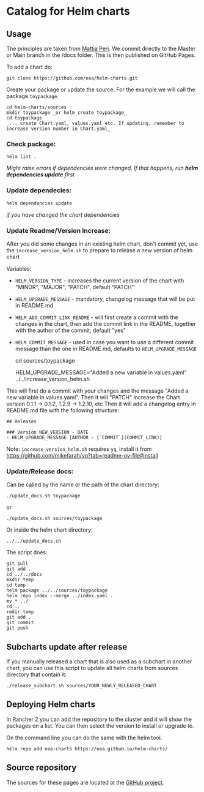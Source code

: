# Catalog for Helm charts

## Usage

The principles are taken from [Mattia Peri](https://medium.com/@mattiaperi/create-a-public-helm-chart-repository-with-github-pages-49b180dbb417). We commit directly to the Master or Main branch in the /docs folder. This is then published on GitHub Pages.

To add a chart do:

    git clone https://github.com/eea/helm-charts.git

Create your package or update the source. For the example we will call the package `toypackage`.

    cd helm-charts/sources
    mkdir toypackage _or helm create toypackage_
    cd toypackage
    _... create Chart.yaml, values.yaml etc. If updating, remember to increase version number in Chart.yaml_

### Check package:

    helm lint .

_Might raise errors if dependencies were changed. If that happens, run __helm dependencies update__ first_

### Update dependecies:

    helm dependencies update 
    
_if you have changed the chart dependencies_


### Update Readme/Version Increase:

After you did some changes in an existing helm chart, don't commit yet, use the `increase_version_helm.sh` to prepare to release a new version of helm chart

Variables:

* `HELM_VERSION_TYPE` - increases the current version of the chart with  "MINOR", "MAJOR", "PATCH", default "PATCH" 
* `HELM_UPGRADE_MESSAGE` - mandatory, changelog message that will be put in README.md
* `HELM_ADD_COMMIT_LINK_README` - will first create a commit with the changes in the chart, then add the commit link in the README, together with the author of the commit, default "yes"
* `HELM_COMMIT_MESSAGE` - used in case you want to use a different commit message than the one in README.md, defaults to `HELM_UPGRADE_MESSAGE`


   cd sources/toypackage
   
   HELM_UPGRADE_MESSAGE="Added a new variable in values.yaml" ../../increase_version_helm.sh  

This will first do a commit with your changes and the message "Added a new variable in values.yaml".
Then it will "PATCH" increase the Chart version  0.1.1 -> 0.1.2, 1.2.9 -> 1.2.10, etc
Then it will add a changelog entry in README.md file with the following structure:

    ## Releases

    ### Version NEW_VERSION - DATE
    - HELM_UPGRADE_MESSAGE [AUTHOR - [`COMMIT`](COMMIT_LINK)]

Note: `increase_version_helm.sh` requires `yq`, install it from https://github.com/mikefarah/yq?tab=readme-ov-file#install



### Update/Release docs:

Can be called by the name or the path of the chart directory:

    ./update_docs.sh toypackage

or

    ./update_docs.sh sources/toypackage

Or inside the helm chart directory:

    ../../update_docs.sh

The script does:

    git pull
    git add .
    cd ../../docs
    mkdir temp
    cd temp
    helm package ../../sources/toypackage
    helm repo index --merge ../index.yaml .
    mv * ../
    cd ..
    rmdir temp
    git add .
    git commit
    git push


## Subcharts update after release

If you manually released a chart that is also used as a subchart in another chart, you can use this script to update all helm charts from sources directory that contain it:

    ./release_subchart.sh sources/YOUR_NEWLY_RELEASED_CHART



## Deploying Helm charts

In Rancher 2 you can add the repository to the cluster and it will show the packages on a list. You can then select the version to install or upgrade to.

On the command line you can do the same with the helm tool.

    helm repo add eea-charts https://eea.github.io/helm-charts/

## Source repository

The sources for these pages are located at the [GitHub project](https://github.com/eea/helm-charts).
